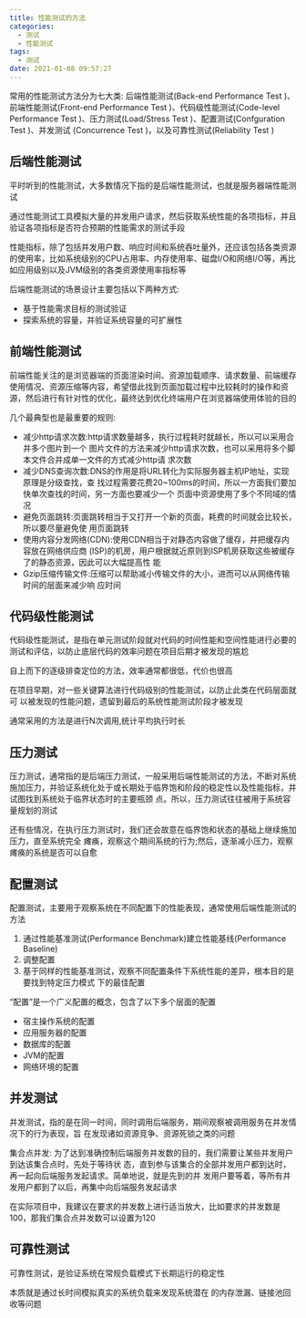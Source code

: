 ```yaml
---
title: 性能测试的方法
categories:
  - 测试
  - 性能测试
tags:
  - 测试
date: 2021-01-08 09:57:27
---
```


常用的性能测试方法分为七大类: 后端性能测试(Back-end Performance Test )、前端性能测试(Front-end Performance Test )、代码级性能测试(Code-level Performance Test )、压力测试(Load/Stress Test )、配置测试(Confguration Test )、并发测试 (Concurrence Test )，以及可靠性测试(Reliability Test )

## 后端性能测试

平时听到的性能测试，大多数情况下指的是后端性能测试，也就是服务器端性能测试

通过性能测试工具模拟大量的并发用户请求，然后获取系统性能的各项指标，并且验证各项指标是否符合预期的性能需求的测试手段

性能指标，除了包括并发用户数、响应时间和系统吞吐量外，还应该包括各类资源的使用率，比如系统级别的CPU占用率、内存使用率、磁盘I/O和网络I/O等，再比如应用级别以及JVM级别的各类资源使用率指标等

后端性能测试的场景设计主要包括以下两种方式:

- 基于性能需求目标的测试验证
- 探索系统的容量，并验证系统容量的可扩展性

<!--more-->
## 前端性能测试

前端性能关注的是浏览器端的页面渲染时间、资源加载顺序、请求数量、前端缓存使用情况、资源压缩等内容，希望借此找到页面加载过程中比较耗时的操作和资源，然后进行有针对性的优化，最终达到优化终端用户在浏览器端使用体验的目的

几个最典型也是最重要的规则:

- 减少http请求次数:http请求数量越多，执行过程耗时就越长，所以可以采用合并多个图片到一个 图片文件的方法来减少http请求次数，也可以采用将多个脚本文件合并成单一文件的方式减少http请 求次数
- 减少DNS查询次数:DNS的作用是将URL转化为实际服务器主机IP地址，实现原理是分级查找，查 找过程需要花费20~100ms的时间，所以一方面我们要加快单次查找的时间，另一方面也要减少一个 页面中资源使用了多个不同域的情况
- 避免页面跳转:页面跳转相当于又打开一个新的页面，耗费的时间就会比较长，所以要尽量避免使 用页面跳转
- 使用内容分发网络(CDN):使用CDN相当于对静态内容做了缓存，并把缓存内容放在网络供应商 (ISP)的机房，用户根据就近原则到ISP机房获取这些被缓存了的静态资源，因此可以大幅提高性 能
- Gzip压缩传输文件:压缩可以帮助减小传输文件的大小，进而可以从网络传输时间的层面来减少响 应时间

## 代码级性能测试

代码级性能测试，是指在单元测试阶段就对代码的时间性能和空间性能进行必要的测试和评估，以防止底层代码的效率问题在项目后期才被发现的尴尬

自上而下的逐级排查定位的方法，效率通常都很低，代价也很高

在项目早期，对一些关键算法进行代码级别的性能测试，以防止此类在代码层面就可 以被发现的性能问题，遗留到最后的系统性能测试阶段才被发现

通常采用的方法是进行N次调用,统计平均执行时长

## 压力测试

压力测试，通常指的是后端压力测试，一般采用后端性能测试的方法，不断对系统施加压力，并验证系统化处于或长期处于临界饱和阶段的稳定性以及性能指标，并试图找到系统处于临界状态时的主要瓶颈 点。所以，压力测试往往被用于系统容量规划的测试

还有些情况，在执行压力测试时，我们还会故意在临界饱和状态的基础上继续施加压力，直至系统完全 瘫痪，观察这个期间系统的行为;然后，逐渐减小压力，观察瘫痪的系统是否可以自愈

## 配置测试

配置测试，主要用于观察系统在不同配置下的性能表现，通常使用后端性能测试的方法

1. 通过性能基准测试(Performance Benchmark)建立性能基线(Performance Baseline)
2. 调整配置
3. 基于同样的性能基准测试，观察不同配置条件下系统性能的差异，根本目的是要找到特定压力模式 下的最佳配置

“配置”是一个广义配置的概念，包含了以下多个层面的配置

- 宿主操作系统的配置
- 应用服务器的配置
- 数据库的配置
- JVM的配置
- 网络环境的配置

## 并发测试

并发测试，指的是在同一时间，同时调用后端服务，期间观察被调用服务在并发情况下的行为表现，旨 在发现诸如资源竞争、资源死锁之类的问题

集合点并发: 为了达到准确控制后端服务并发数的目的，我们需要让某些并发用户到达该集合点时，先处于等待状 态，直到参与该集合的全部并发用户都到达时，再一起向后端服务发起请求。简单地说，就是先到的并 发用户要等着，等所有并发用户都到了以后，再集中向后端服务发起请求

在实际项目中，我建议在要求的并发数上进行适当放大，比如要求的并发数是100，那我们集合点并发数可以设置为120

## 可靠性测试

可靠性测试，是验证系统在常规负载模式下长期运行的稳定性

本质就是通过长时间模拟真实的系统负载来发现系统潜在 的内存泄漏、链接池回收等问题
